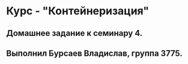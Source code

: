 # Курс - "Контейнеризация"
## Домашнее задание к семинару 4.
## Выполнил Бурсаев Владислав, группа 3775.













